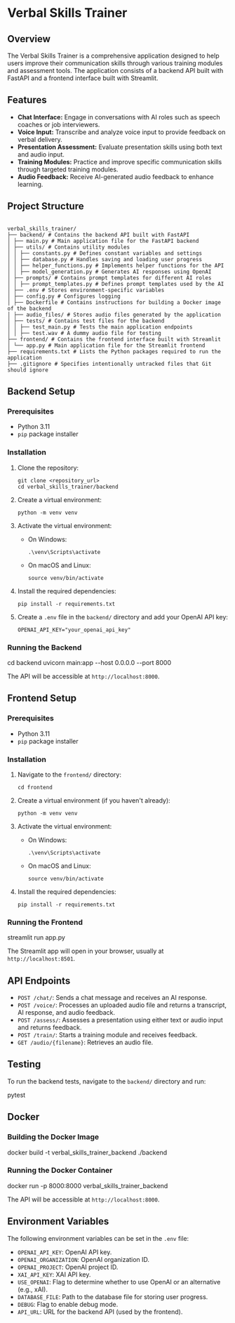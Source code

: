 # Verbal Skills Trainer

## Overview

The Verbal Skills Trainer is a comprehensive application designed to help users improve their communication skills through various training modules and assessment tools. The application consists of a backend API built with FastAPI and a frontend interface built with Streamlit.

## Features

-   **Chat Interface:** Engage in conversations with AI roles such as speech coaches or job interviewers.
-   **Voice Input:** Transcribe and analyze voice input to provide feedback on verbal delivery.
-   **Presentation Assessment:** Evaluate presentation skills using both text and audio input.
-   **Training Modules:** Practice and improve specific communication skills through targeted training modules.
-   **Audio Feedback:** Receive AI-generated audio feedback to enhance learning.

## Project Structure
```

verbal_skills_trainer/
├── backend/ # Contains the backend API built with FastAPI
│ ├── main.py # Main application file for the FastAPI backend
│ ├── utils/ # Contains utility modules
│ │ ├── constants.py # Defines constant variables and settings
│ │ ├── database.py # Handles saving and loading user progress
│ │ ├── helper_functions.py # Implements helper functions for the API
│ │ ├── model_generation.py # Generates AI responses using OpenAI
│ ├── prompts/ # Contains prompt templates for different AI roles
│ │ ├── prompt_templates.py # Defines prompt templates used by the AI
│ ├── .env # Stores environment-specific variables
│ ├── config.py # Configures logging
│ ├── Dockerfile # Contains instructions for building a Docker image of the backend
│ ├── audio_files/ # Stores audio files generated by the application
│ ├── tests/ # Contains test files for the backend
│ │ ├── test_main.py # Tests the main application endpoints
│ │ ├── test.wav # A dummy audio file for testing
├── frontend/ # Contains the frontend interface built with Streamlit
│ └── app.py # Main application file for the Streamlit frontend
├── requirements.txt # Lists the Python packages required to run the application
├── .gitignore # Specifies intentionally untracked files that Git should ignore

```

## Backend Setup

### Prerequisites

-   Python 3.11
-   `pip` package installer

### Installation

1.  Clone the repository:

    ```
    git clone <repository_url>
    cd verbal_skills_trainer/backend
    ```

2.  Create a virtual environment:

    ```
    python -m venv venv
    ```

3.  Activate the virtual environment:

    -   On Windows:

        ```
        .\venv\Scripts\activate
        ```

    -   On macOS and Linux:

        ```
        source venv/bin/activate
        ```

4.  Install the required dependencies:

    ```
    pip install -r requirements.txt
    ```

5.  Create a `.env` file in the `backend/` directory and add your OpenAI API key:

    ```
    OPENAI_API_KEY="your_openai_api_key"
    ```

### Running the Backend

cd backend
uvicorn main:app --host 0.0.0.0 --port 8000

The API will be accessible at `http://localhost:8000`.

## Frontend Setup

### Prerequisites

-   Python 3.11
-   `pip` package installer

### Installation

1.  Navigate to the `frontend/` directory:

    ```
    cd frontend
    ```

2.  Create a virtual environment (if you haven't already):

    ```
    python -m venv venv
    ```

3.  Activate the virtual environment:

    -   On Windows:

        ```
        .\venv\Scripts\activate
        ```

    -   On macOS and Linux:

        ```
        source venv/bin/activate
        ```

4.  Install the required dependencies:

    ```
    pip install -r requirements.txt
    ```

### Running the Frontend

streamlit run app.py

The Streamlit app will open in your browser, usually at `http://localhost:8501`.

## API Endpoints

-   `POST /chat/`: Sends a chat message and receives an AI response.
-   `POST /voice/`: Processes an uploaded audio file and returns a transcript, AI response, and audio feedback.
-   `POST /assess/`: Assesses a presentation using either text or audio input and returns feedback.
-   `POST /train/`: Starts a training module and receives feedback.
-   `GET /audio/{filename}`: Retrieves an audio file.

## Testing

To run the backend tests, navigate to the `backend/` directory and run:

pytest

## Docker

### Building the Docker Image

docker build -t verbal_skills_trainer_backend ./backend


### Running the Docker Container

docker run -p 8000:8000 verbal_skills_trainer_backend


The API will be accessible at `http://localhost:8000`.

## Environment Variables

The following environment variables can be set in the `.env` file:

-   `OPENAI_API_KEY`: OpenAI API key.
-   `OPENAI_ORGANIZATION`: OpenAI organization ID.
-   `OPENAI_PROJECT`: OpenAI project ID.
-   `XAI_API_KEY`: XAI API key.
-   `USE_OPENAI`: Flag to determine whether to use OpenAI or an alternative (e.g., xAI).
-   `DATABASE_FILE`: Path to the database file for storing user progress.
-   `DEBUG`: Flag to enable debug mode.
-   `API_URL`: URL for the backend API (used by the frontend).
